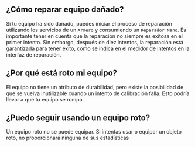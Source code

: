 ## ¿Cómo reparar equipo dañado?

Si tu equipo ha sido dañado, puedes iniciar el proceso de reparación utilizando los servicios de un `Armero` y consumiendo un `Reparador Nano`. Es importante tener en cuenta que la reparación no siempre es exitosa en el primer intento. Sin embargo, después de diez intentos, la reparación está garantizada para tener éxito, como se indica en el medidor de intentos en la interfaz de reparación.

## ¿Por qué está roto mi equipo?

El equipo no tiene un atributo de durabilidad, pero existe la posibilidad de que se vuelva inutilizable cuando un intento de calibración falla. Esto podría llevar a que tu equipo se rompa.

## ¿Puedo seguir usando un equipo roto?

Un equipo roto no se puede equipar. Si intentas usar o equipar un objeto roto, no proporcionará ninguna de sus estadísticas
